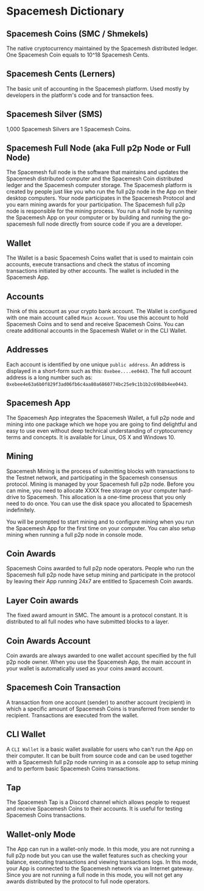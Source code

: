 # Spacemesh Dictionary

## Spacemesh Coins (SMC / Shmekels)
The native cryptocurrency maintained by the Spacemesh distributed ledger.
One Spacemesh Coin equals to 10^18 Spacemesh Cents.

## Spacemesh Cents (Lerners)
The basic unit of accounting in the Spacemesh platform. Used mostly by developers in the platform's code and for transaction fees.

## Spacemesh Silver (SMS)
1,000 Spacemesh Silvers are 1 Spacemesh Coins.

## Spacemesh Full Node (aka Full p2p Node or Full Node)
The Spacemesh full node is the software that maintains and updates the Spacemesh distributed computer and the Spacemesh Coin distributed ledger and the Spacemesh computer storage. The Spacemesh platform is created by people just like you who run the full p2p node in the App on their desktop computers. Your node participates in the Spacemesh Protocol and you earn mining awards for your participation. The Spacemesh full p2p node is responsible for the mining process. You run a full node by running the Spacemesh App on your computer or by building and running the go-spacemesh full node directly from source code if you are a developer.

## Wallet
The Wallet is a basic Spacemesh Coins wallet that is used to maintain coin accounts, execute transactions and check the status of incoming transactions initiated by other accounts. The wallet is included in the Spacemesh App.

## Accounts
Think of this account as your crypto bank account. The Wallet is configured with one main account called `Main Account`. You use this account to hold Spacemesh Coins and to send and receive Spacemesh Coins. You can create additional accounts in the Spacemesh Wallet or in the CLI Wallet.

## Addresses
Each account is identified by one unique `public address`. An address is displayed in a short-form such as this: `0xebee....ee0443`. The full account address is a long number such as: `0xebee4e63a6b0f829f3ad06fb6c4aa80a6860774bc25e9c1b1b2c69b8b4ee0443`.

## Spacemesh App
The Spacemesh App integrates the Spacemesh Wallet, a full p2p node and mining into one package which we hope you are going to find delightful and easy to use even without deep technical understanding of cryptocurrency terms and concepts. It is available for Linux, OS X and Windows 10.

## Mining
Spacemesh Mining is the process of submitting blocks with transactions to the Testnet network, and participating in the Spacemesh consensus protocol. Mining is managed by your Spacemesh full p2p node. Before you can mine, you need to allocate XXXX free storage on your computer hard-drive to Spacemesh. This allocation is a one-time process that you only need to do once. You can use the disk space you allocated to Spacemesh indefinitely.

You will be prompted to start mining and to configure mining when you run the Spacemesh App for the first time on your computer. You can also setup mining when running a full p2p node in console mode.

## Coin Awards
Spacemesh Coins awarded to full p2p node operators. People who run the Spacemesh full p2p node have setup mining and participate in the protocol by leaving their App running 24x7 are entitled to Spacemesh Coin awards.

## Layer Coin awards
The fixed award amount in SMC. The amount is a protocol constant. It is distributed to all full nodes who have submitted blocks to a layer.

## Coin Awards Account
Coin awards are always awarded to one wallet account specified by the full p2p node owner. When you use the Spacemesh App, the main account in your wallet is automatically used as your coins award account.

## Spacemesh Coin Transaction
A transaction from one account (sender) to another account (recipient) in which a specific amount of Spacemesh Coins is transferred from sender to recipient. Transactions are executed from the wallet.

## CLI Wallet
A `CLI Wallet` is a basic wallet available for users who can't run the App on their computer. It can be built from source code and can be used together with a Spacemesh full p2p node running in as a console app to setup mining and to perform basic Spacemesh Coins transactions.

## Tap
The Spacemesh Tap is a Discord channel which allows people to request and receive Spacemesh Coins to their accounts. It is useful for testing Spacemesh Coins transactions.

## Wallet-only Mode
The App can run in a wallet-only mode. In this mode, you are not running a full p2p node but you can use the wallet features such as checking your balance, executing transactions and viewing transactions logs. In this mode, your App is connected to the Spacemesh network via an Internet gateway. Since you are not running a full node in this mode, you will not get any awards distributed by the protocol to full node operators.
